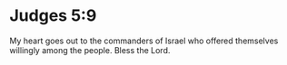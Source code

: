 # Judges 5:9

My heart goes out to the commanders of Israel who offered themselves willingly among the people. Bless the Lord.
